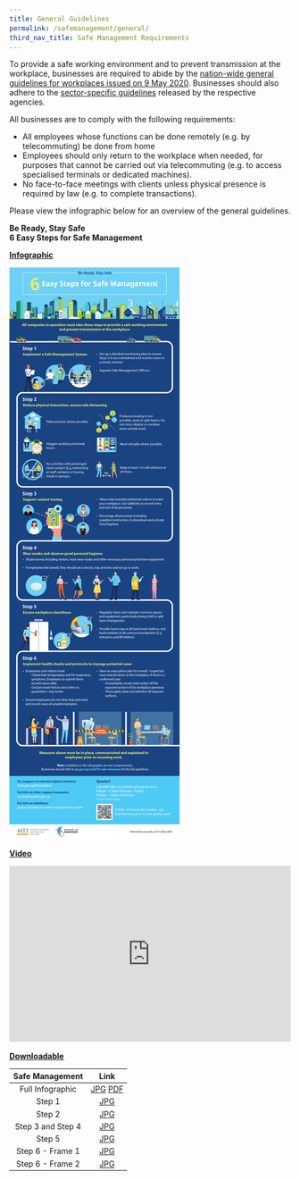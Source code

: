 ```yaml
---
title: General Guidelines
permalink: /safemanagement/general/
third_nav_title: Safe Management Requirements
---
```


To provide a safe working environment and to prevent transmission at the workplace, businesses are required to abide by the <a href="https://www.mom.gov.sg/covid-19/requirements-for-safe-management-measures">nation-wide general guidelines for workplaces issued on 9 May 2020</a>. Businesses should also adhere to the <a href="https://go.gov.sg/safemanagementsector">sector-specific guidelines</a> released by the respective agencies.

All businesses are to comply with the following requirements: 
- All employees whose functions can be done remotely (e.g. by telecommuting) be done from home 
- Employees should only return to the workplace when needed, for purposes that cannot be carried out via telecommuting (e.g. to access specialised terminals or dedicated machines).
- No face-to-face meetings with clients unless physical presence is required by law (e.g. to complete transactions).

Please view the infographic below for an overview of the general guidelines.


**Be Ready, Stay Safe**<br>
**6 Easy Steps for Safe Management**

**<ins>Infographic</ins>**

[![Safe Management Practices](/images/safemanagement.jpg)](/safemanagement/general/)

**<ins>Video</ins>**

<iframe width="100%" height="315" src="https://www.youtube.com/embed/ajV1jR6Exv0" frameborder="0" allow="accelerometer; autoplay; encrypted-media; gyroscope; picture-in-picture" allowfullscreen></iframe>

**<ins>Downloadable</ins>**

|  Safe Management  |                                                                     Link                                                                      |
| :---------------: | :-------------------------------------------------------------------------------------------------------------------------------------------: |
| Full Infographic  | <a href="https://go.gov.sg/fullinfographicpic" target="_blank">JPG</a> <a href="https://go.gov.sg/fullinfographicpdf" target="_blank">PDF</a> |
|      Step 1       |                                         <a href="https://go.gov.sg/safestep1" target="_blank">JPG</a>                                         |
|      Step 2       |                                         <a href="https://go.gov.sg/safestep2" target="_blank">JPG</a>                                         |
| Step 3 and Step 4 |                                         <a href="https://go.gov.sg/safestep3" target="_blank">JPG</a>                                         |
|      Step 5       |                                         <a href="https://go.gov.sg/safestep4" target="_blank">JPG</a>                                         |
| Step 6 - Frame 1  |                                         <a href="https://go.gov.sg/safestep5" target="_blank">JPG</a>                                         |
| Step 6 - Frame 2  |                                         <a href="https://go.gov.sg/safestep6" target="_blank">JPG</a>                                         |
